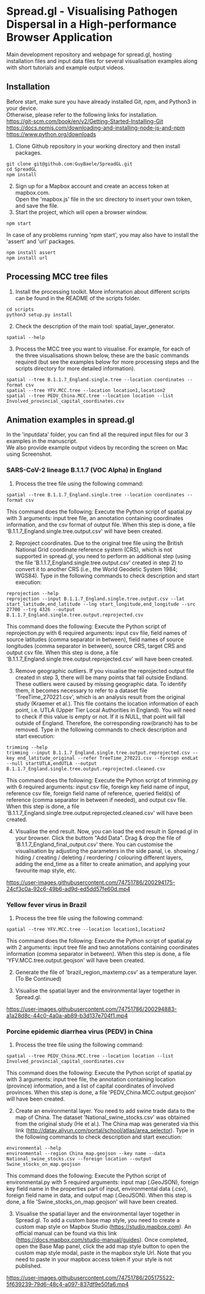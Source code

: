 # Spread.gl - Visualising Pathogen Dispersal in a High-performance Browser Application
Main development repository and webpage for spread.gl, hosting installation files and input data files for several visualisation examples along with short tutorials and example output videos.

## Installation
Before start, make sure you have already installed Git, npm, and Python3 in your device.  
Otherwise, please refer to the following links for installation.  
https://git-scm.com/book/en/v2/Getting-Started-Installing-Git  
https://docs.npmjs.com/downloading-and-installing-node-js-and-npm  
https://www.python.org/downloads

1. Clone Github repository in your working directory and then install packages.
```
git clone git@github.com:GuyBaele/SpreadGL.git
cd SpreadGL
npm install
```
2. Sign up for a Mapbox account and create an access token at mapbox.com.  
   Open the 'mapbox.js' file in the src directory to insert your own token, and save the file.
3. Start the project, which will open a browser window.
```
npm start
```
In case of any problems running 'npm start', you may also have to install the 'assert' and 'url' packages.
```
npm install assert
npm install url
```

## Processing MCC tree files
1. Install the processing toolkit. More information about different scripts can be found in the README of the scripts folder.
```
cd scripts
python3 setup.py install
```
2. Check the description of the main tool: spatial_layer_generator.
```
spatial --help
```
3. Process the MCC tree you want to visualise. For example, for each of the three visualisations shown below, these are the basic commands required (but see the examples below for more processing steps and the scripts directory for more detailed information).
```
spatial --tree B.1.1.7_England.single.tree --location coordinates --format csv
spatial --tree YFV.MCC.tree --location location1,location2
spatial --tree PEDV_China.MCC.tree --location location --list Involved_provincial_capital_coordinates.csv
```

## Animation examples in spread.gl
In the 'inputdata' folder, you can find all the required input files for our 3 examples in the manuscript.  
We also provide example output videos by recording the screen on Mac using Screenshot.

### SARS-CoV-2 lineage B.1.1.7 (VOC Alpha) in England
1. Process the tree file using the following command:
```
spatial --tree B.1.1.7_England.single.tree --location coordinates --format csv
```
This command does the following: Execute the Python script of spatial.py with 3 arguments: input tree file, an annotation containing coordinates information, and the csv format of output file. When this step is done, a file 'B.1.1.7_England.single.tree.output.csv' will have been created.

2. Reproject coordinates. Due to the original tree file using the British National Grid coordinate reference system (CRS), which is not supported in spread.gl, you need to perform an additional step (using the file 'B.1.1.7_England.single.tree.output.csv' created in step 2) to convert it to another CRS (i.e., the World Geodetic System 1984; WGS84). Type in the following commands to check description and start execution:
```
reprojection --help
reprojection --input B.1.1.7_England.single.tree.output.csv --lat start_latitude,end_latitude --lng start_longitude,end_longitude --src 27700 --trg 4326 --output B.1.1.7_England.single.tree.output.reprojected.csv
```
This command does the following: Execute the Python script of reprojection.py with 6 required arguments: input csv file, field names of source latitudes (comma separator in between), field names of source longitudes (comma separator in between), source CRS, target CRS and output csv file. When this step is done, a file 'B.1.1.7_England.single.tree.output.reprojected.csv' will have been created.

3. Remove geographic outliers. If you visualise the reprojected output file created in step 3, there will be many points that fall outside Endland. These outliers were caused by missing geographic data. To identify them, it becomes necessary to refer to a dataset file 'TreeTime_270221.csv', which is an analysis result from the original study (Kraemer et al.). This file contains the location information of each point, i.e. UTLA (Upper Tier Local Authorities in England). You will need to check if this value is empty or not. If it is NULL, that point will fall outside of England. Therefore, the corresponding row(branch) has to be removed. Type in the following commands to check description and start execution:
```
trimming --help
trimming --input B.1.1.7_England.single.tree.output.reprojected.csv --key end_latitude_original --refer TreeTime_270221.csv --foreign endLat --null startUTLA,endUTLA --output B.1.1.7_England.single.tree.output.reprojected.cleaned.csv
```
This command does the following: Execute the Python script of trimming.py with 6 required arguments: input csv file, foreign key field name of input, reference csv file, foreign field name of reference, queried field(s) of reference (comma separator in between if needed), and output csv file. When this step is done, a file 'B.1.1.7_England.single.tree.output.reprojected.cleaned.csv' will have been created.

4. Visualise the end result.
Now, you can load the end result in Spread.gl in your browser. Click the buttom "Add Data". Drag & drop the file of 'B.1.1.7_England_final_output.csv' there. You can customise the visualisation by adjusting the parameters in the side panal, i.e. showing / hiding / creating / deleting / reordering / colouring different layers, adding the end_time as a filter to create animation, and applying your favourite map style, etc.

https://user-images.githubusercontent.com/74751786/200294175-24cf3c0a-92c6-49b6-ad9d-ed5dd57fe60d.mp4

### Yellow fever virus in Brazil
1. Process the tree file using the following command:
```
spatial --tree YFV.MCC.tree --location location1,location2
```
This command does the following: Execute the Python script of spatial.py with 2 arguments: input tree file and two annotations containing coordinates information (comma separator in between). When this step is done, a file 'YFV.MCC.tree.output.geojson' will have been created.

2. Generate the file of 'brazil_region_maxtemp.csv' as a temperature layer.  
(To Be Continued)

3. Visualise the spatial layer and the environmental layer together in Spread.gl.

https://user-images.githubusercontent.com/74751786/200294883-a1a28d8c-44c0-4a0a-ab89-b3d137e704f1.mp4

### Porcine epidemic diarrhea virus (PEDV) in China
1. Process the tree file using the following command:
```
spatial --tree PEDV_China.MCC.tree --location location --list Involved_provincial_capital_coordinates.csv
```
This command does the following: Execute the Python script of spatial.py with 3 arguments: input tree file, the annotation containing location (province) information, and a list of capital coordinates of involved provinces. When this step is done, a file 'PEDV_China.MCC.output.geojson' will have been created.

2. Create an environmental layer. You need to add swine trade data to the map of China. The dataset 'National_swine_stocks.csv' was obtained from the original study (He et al.). The China map was generated via this link (http://datav.aliyun.com/portal/school/atlas/area_selector). Type in the following commands to check description and start execution:
```
environmental --help
environmental --region China_map.geojson --key name --data National_swine_stocks.csv --foreign location --output Swine_stocks_on_map.geojson
```
This command does the following: Execute the Python script of environmental.py with 5 required arguments: input map (.GeoJSON), foreign key field name in the properties part of input, environmental data (.csv), foreign field name in data, and output map (.GeoJSON). When this step is done, a file 'Swine_stocks_on_map.geojson' will have been created.

3. Visualise the spatial layer and the environmental layer together in Spread.gl. To add a custom base map style, you need to create a custom map style on Mapbox Studio (https://studio.mapbox.com). An official manual can be found via this link (https://docs.mapbox.com/studio-manual/guides). Once completed, open the Base Map panel, click the add map style button to open the custom map style modal, paste in the mapbox style Url. Note that you need to paste in your mapbox access token if your style is not published.

https://user-images.githubusercontent.com/74751786/205175522-5f639239-79d6-48c4-a097-837df9e50fa6.mp4
